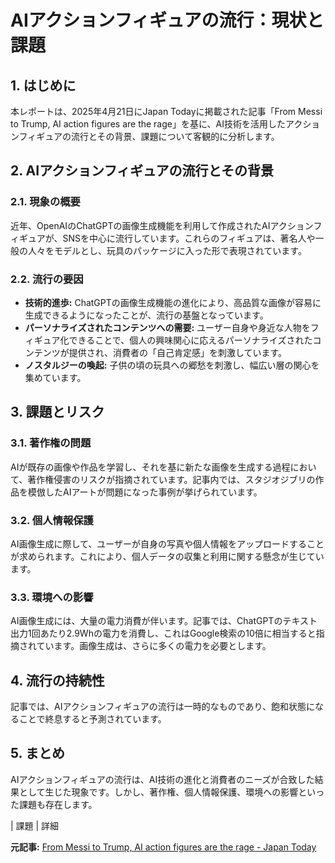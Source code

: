 # AIアクションフィギュアの流行：現状と課題

## 1. はじめに

本レポートは、2025年4月21日にJapan Todayに掲載された記事「From Messi to Trump, AI action figures are the rage」を基に、AI技術を活用したアクションフィギュアの流行とその背景、課題について客観的に分析します。

## 2. AIアクションフィギュアの流行とその背景

### 2.1. 現象の概要

近年、OpenAIのChatGPTの画像生成機能を利用して作成されたAIアクションフィギュアが、SNSを中心に流行しています。これらのフィギュアは、著名人や一般の人々をモデルとし、玩具のパッケージに入った形で表現されています。

### 2.2. 流行の要因

* **技術的進歩:** ChatGPTの画像生成機能の進化により、高品質な画像が容易に生成できるようになったことが、流行の基盤となっています。
* **パーソナライズされたコンテンツへの需要:** ユーザー自身や身近な人物をフィギュア化できることで、個人の興味関心に応えるパーソナライズされたコンテンツが提供され、消費者の「自己肯定感」を刺激しています。
* **ノスタルジーの喚起:** 子供の頃の玩具への郷愁を刺激し、幅広い層の関心を集めています。

## 3. 課題とリスク

### 3.1. 著作権の問題

AIが既存の画像や作品を学習し、それを基に新たな画像を生成する過程において、著作権侵害のリスクが指摘されています。記事内では、スタジオジブリの作品を模倣したAIアートが問題になった事例が挙げられています。

### 3.2. 個人情報保護

AI画像生成に際して、ユーザーが自身の写真や個人情報をアップロードすることが求められます。これにより、個人データの収集と利用に関する懸念が生じています。

### 3.3. 環境への影響

AI画像生成には、大量の電力消費が伴います。記事では、ChatGPTのテキスト出力1回あたり2.9Whの電力を消費し、これはGoogle検索の10倍に相当すると指摘されています。画像生成は、さらに多くの電力を必要とします。

## 4. 流行の持続性

記事では、AIアクションフィギュアの流行は一時的なものであり、飽和状態になることで終息すると予測されています。

## 5. まとめ

AIアクションフィギュアの流行は、AI技術の進化と消費者のニーズが合致した結果として生じた現象です。しかし、著作権、個人情報保護、環境への影響といった課題も存在します。

| 課題 | 詳細 

**元記事:** [From Messi to Trump, AI action figures are the rage - Japan Today](https://japantoday.com/category/tech/from-messi-to-trump-ai-action-figures-are-the-rage)